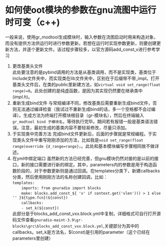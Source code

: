 # 如何使oot模块的参数在gnu流图中运行时可变（c++)
  一般来说，使用gr_modtool生成模块时，输入参数在流图启动时用来构造对象，而没有提供方法供运行时进行参数更新。若想在运行时实现参数更新，则要创建更新方法，并逐个更新文件。该过程步骤较多，以官方源码add_const_v进行参考学习
  1. 更改基类头文件  
  此处要注意的是pybind调用的方法是从基类调用，而不是实现类，基类位于include文件夹中，而实现类在lib文件夹中，区别在于后缀带不带_impl。打开基类头文件后，在类的public里新建方法，如```virtual void set_range(float range)=0```。此处创建的是纯虚函数，是因为其实现仍然要在继承类中(_impl.h_)。
  2. 重新生成bind文件
  与常规编译不同，修改基类后需要重新生成bind文件，否则无法通过编译检查（我试过不重新生成bind的话，多一个空格都不会过编译）。生成方法为终端打开模块根目录（gr-模块名），然后在终端输入```gr_modtool bind 子模块名```，等待执行完毕。期间若有报错一般是基类语法错误。注意，最初生成的基类内容不要轻易修改，尽量只添加。
  3. 于实现类中完善方法
  完成bind文件更新后，后面的步骤就是常规编程。于实现类头文件中重写刚刚添加的方法，比如我是```void set_range(float range)override {d_range=range};```。此处和基本模块编写步骤相同故不做详述。
  4. 在yml中绑定端口
  虽然新的方法已经完善，但gnu模块仍然对接的是以前的接口，新的接口需要进行新的绑定。其中，parameters内的参数是用于构造函数阶段的，对于参数更新则是通过回调。在templates分类下，新建callbacks分类，然后使用刚刚方法的名称创建回调，比如：  
    ```templates:```  
    ```    imports: from gnuradio import blocks```  
    ```    make: blocks.add_const_${ 'v' if context.get('vlen')() > 1 else '' }${type.fcn}(${const})```  
    ```    callbacks:```  
    ```	   - set_k(${const})```  
    此部分是于blocks_add_const_vxx.block.yml中复制，详细格式可自行打开源码文件查看```gnuradio-maint-3.9\gr-blocks\grc\blocks_add_const_vxx.block.yml```,关键部分为其中的callbacks。set_k是方法名，$(const)是引用的parameter（这个已经在parameters里创建）